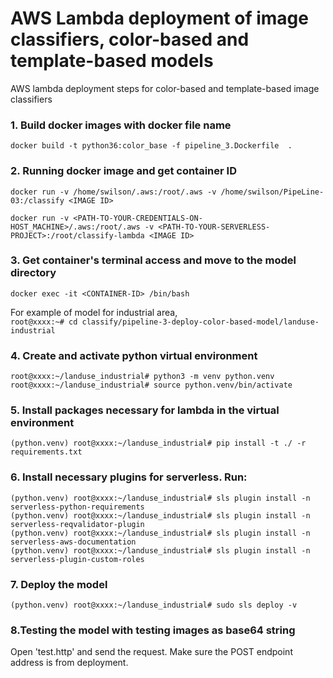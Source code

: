 # AWS Lambda deployment of image classifiers, color-based and template-based models
AWS lambda deployment steps for color-based and template-based image classifiers


### 1. Build docker images with docker file name
`docker build -t python36:color_base -f pipeline_3.Dockerfile  .`


### 2. Running docker image and get container ID
`docker run -v /home/swilson/.aws:/root/.aws -v /home/swilson/PipeLine-03:/classify <IMAGE ID>`  
  
`docker run -v <PATH-TO-YOUR-CREDENTIALS-ON-HOST_MACHINE>/.aws:/root/.aws -v <PATH-TO-YOUR-SERVERLESS-PROJECT>:/root/classify-lambda <IMAGE ID>`

### 3. Get container's terminal access and move to the model directory
`docker exec -it <CONTAINER-ID> /bin/bash`  

For example of model for industrial area,   
`root@xxxx:~# cd classify/pipeline-3-deploy-color-based-model/landuse-industrial`

### 4. Create and activate python virtual environment
`root@xxxx:~/landuse_industrial# python3 -m venv python.venv`  
`root@xxxx:~/landuse_industrial# source python.venv/bin/activate`  

### 5. Install packages necessary for lambda in the virtual environment
`(python.venv) root@xxxx:~/landuse_industrial# pip install -t ./ -r requirements.txt`


### 6. Install necessary plugins for serverless. Run:  
`(python.venv) root@xxxx:~/landuse_industrial# sls plugin install -n serverless-python-requirements`  
`(python.venv) root@xxxx:~/landuse_industrial# sls plugin install -n serverless-reqvalidator-plugin`  
`(python.venv) root@xxxx:~/landuse_industrial# sls plugin install -n serverless-aws-documentation`  
`(python.venv) root@xxxx:~/landuse_industrial# sls plugin install -n serverless-plugin-custom-roles`  


### 7. Deploy the model
`(python.venv) root@xxxx:~/landuse_industrial# sudo sls deploy -v`



### 8.Testing the model with testing images as base64 string
Open 'test.http' and send the request. Make sure the POST endpoint address is from deployment.

